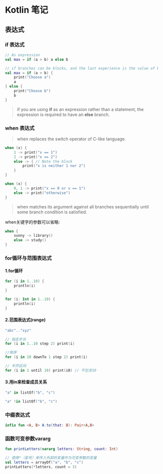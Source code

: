 # Kotlin 笔记

## 表达式

### if 表达式

``` kotlin
// As expression
val max = if (a > b) a else b

// if branches can be blocks, and the last experience is the value of block
val max = if (a > b) {
    print("Choose a")
    a
} else {
    print("Choose b")
    b
}
```

> if you are using **if** as an expression rather than a statement, the expression is required to have an **else** branch.

### when 表达式

> when replaces the switch operator of C-like language.

``` kotlin
when (x) {
    1 -> print("x == 1")
    2 -> print("x == 2")
    else -> { // Note the block
        print("x is neither 1 nor 2")
    }
}

when (x) {
    0, 1 -> print("x == 0 or x == 1")
    else -> print("otherwise")
}
```

> when matches its argument against all branches sequentially until some branch condition is satisfied.

when关键字的参数可以省略:

```kotlin
when {
    sunny -> library()
    else -> study()
}
```

### for循环与范围表达式

#### 1.for循环

```kotlin
for (i in 1..10) {
    println(i)
}

for (i: Int in 1..10) {
    println(i)
}
```

#### 2.范围表达式(range)

```kotlin
"abc".."xyz"

// 指定步长
for (i in 1..10 step 2) print(i)

//倒序
for (i in 10 downTo 1 step 2) print(i)

// 半开区间
for (i in 1 until 10) print(i0) // 不包含10
```

#### 3.用in来检查成员关系

```kotlin
"a" in listOf("b", "c")

"a" !in listOf("b", "c")
```

### 中缀表达式

```kotlin
infix fun <A, B> A.to(that: B): Pair<A,B>
```

### 函数可变参数vararg

```kotlin
fun printLetters(vararg letters: String, count: Int)

// 使用*（星号）来传入外部的变量作为可变参数的变量
val letters = arrayOf("a", "b", "c")
printLetters(*letters, count = 3)
```







